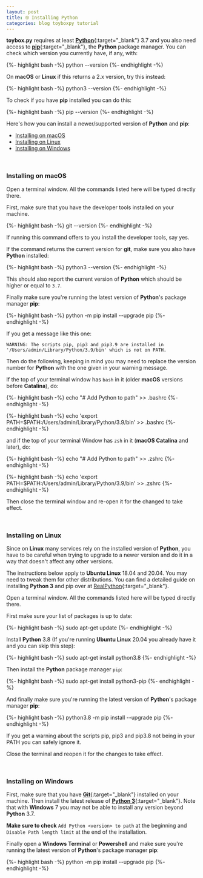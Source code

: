 ```yaml
---
layout: post
title: 🤓 Installing Python
categories: blog toyboxpy tutorial
---
```


**toybox.py** requires at least [**Python**](https://python.org){:target="_blank"} 3.7 and you also need access to [**pip**](https://pypi.org/project/pip/){:target="_blank"}, the **Python** package manager. You can check which version you currently have, if any, with:

{%- highlight bash -%}
python --version
{%- endhighlight -%}

On **macOS** or **Linux** if this returns a 2.x version, try this instead:

{%- highlight bash -%}
python3 --version
{%- endhighlight -%}

To check if you have **pip** installed you can do this:

{%- highlight bash -%}
pip --version
{%- endhighlight -%}

Here's how you can install a newer/supported version of **Python** and **pip**:

- [Installing on macOS](#installing-on-macos)
- [Installing on Linux](#installing-on-linux)
- [Installing on Windows](#installing-on-windows)

<br>

### Installing on macOS
<p></p>

Open a terminal window. All the commands listed here will be typed directly there.

First, make sure that you have the developer tools installed on your machine.

{%- highlight bash -%}
git --version
{%- endhighlight -%}

If running this command offers to you install the developer tools, say yes.

If the command returns the current version for **git**, make sure you also have **Python** installed:

{%- highlight bash -%}
python3 --version
{%- endhighlight -%}

This should also report the current version of **Python** which should be higher or equal to `3.7`.

Finally make sure you're running the latest version of **Python**'s package manager **pip**:

{%- highlight bash -%}
python -m pip install --upgrade pip
{%- endhighlight -%}

If you get a message like this one:

```
WARNING: The scripts pip, pip3 and pip3.9 are installed in '/Users/admin/Library/Python/3.9/bin' which is not on PATH.
```

Then do the following, keeping in mind you may need to replace the version number for **Python** with the one given in your warning message.

If the top of your terminal window has `bash` in it (older **macOS** versions before **Catalina**), do:

{%- highlight bash -%}
echo "# Add Python to path" >> .bashrc
{%- endhighlight -%}

{%- highlight bash -%}
echo 'export PATH=$PATH:/Users/admin/Library/Python/3.9/bin' >> .bashrc
{%- endhighlight -%}

and if the top of your terminal Window has `zsh` in it (**macOS Catalina** and later), do:

{%- highlight bash -%}
echo "# Add Python to path" >> .zshrc
{%- endhighlight -%}

{%- highlight bash -%}
echo 'export PATH=$PATH:/Users/admin/Library/Python/3.9/bin' >> .zshrc
{%- endhighlight -%}

Then close the terminal window and re-open it for the changed to take effect.

<br>

### Installing on Linux
<p></p>

Since on **Linux** many services rely on the installed version of **Python**, you have to be careful when trying to upgrade to a newer version and do it in a way that doesn't affect any other versions.

The instructions below apply to **Ubuntu Linux** 18.04 and 20.04. You may need to tweak them for other distributions. You can find a detailed guide on installing **Python 3** and pip over at [RealPython](https://realpython.com/installing-python/){:target="_blank"}.

Open a terminal window. All the commands listed here will be typed directly there.

First make sure your list of packages is up to date:

{%- highlight bash -%}
sudo apt-get update
{%- endhighlight -%}

Install **Python** 3.8 (If you're running **Ubuntu Linux** 20.04 you already have it and you can skip this step):

{%- highlight bash -%}
sudo apt-get install python3.8
{%- endhighlight -%}

Then install the **Python** package manager `pip`:

{%- highlight bash -%}
sudo apt-get install python3-pip
{%- endhighlight -%}

And finally make sure you're running the latest version of **Python**'s package manager **pip**:

{%- highlight bash -%}
python3.8 -m pip install --upgrade pip
{%- endhighlight -%}

If you get a warning about the scripts pip, pip3 and pip3.8 not being in your PATH you can safely ignore it.

Close the terminal and reopen it for the changes to take effect.

<br>

### Installing on Windows
<p></p>

First, make sure that you have [**Git**](https://git-scm.com/download/win){:target="_blank"} installed on your machine. Then install the latest release of [**Python 3**](https://www.python.org/downloads/windows/){:target="_blank"}. Note that with **Windows** 7 you may not be able to install any version beyond **Python** 3.7.

**Make sure to check** `Add Python <version> to path` at the beginning and `Disable Path length limit` at the end of the installation.

Finally open a **Windows Terminal** or **Powershell** and make sure you're running the latest version of **Python**'s package manager **pip**:

{%- highlight bash -%}
python -m pip install --upgrade pip
{%- endhighlight -%}
